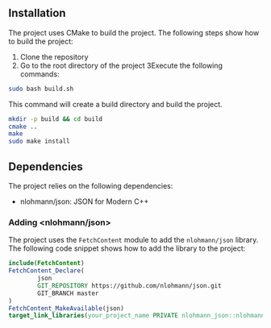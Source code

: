 ## Installation

The project uses CMake to build the project. The following steps show how to build the project:

1. Clone the repository
2. Go to the root directory of the project
   3Execute the following commands:

```bash
sudo bash build.sh
```

This command will create a build directory and build the project.

```bash
mkdir -p build && cd build
cmake ..
make
sudo make install
```

## Dependencies

The project relies on the following dependencies:

- nlohmann/json: JSON for Modern C++

### Adding <nlohmann/json>

The project uses the `FetchContent` module to add the `nlohmann/json` library. The following code snippet shows how to
add the library to the project:

```cmake
include(FetchContent)
FetchContent_Declare(
        json
        GIT_REPOSITORY https://github.com/nlohmann/json.git
        GIT_BRANCH master
)
FetchContent_MakeAvailable(json)
target_link_libraries(your_project_name PRIVATE nlohmann_json::nlohmann_json)
```
